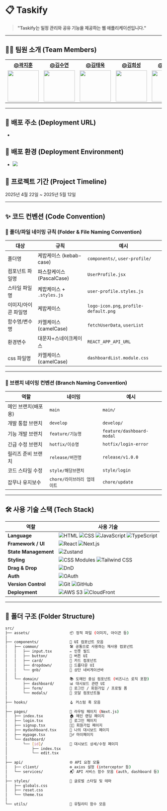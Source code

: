 # 📋 Taskify
> **"Taskify는 일정 관리와 공유 기능을 제공하는 웹 애플리케이션입니다."**

---

## 🧑‍💻 팀원 소개 (Team Members)

<table>
  <tr>
    <th><a href="https://github.com/jihoon135">@곽지훈</a></th>
    <th><a href="https://github.com/ramong26">@김수연</a></th>
    <th><a href="https://github.com/dkozowlk">@김태욱</a></th>
    <th><a href="https://github.com/huiseong29">@김희성</a></th>
    <th><a href="https://github.com/Parkchanyoung0710">@박찬영</a></th>
  </tr>
  <tr>
    <td><img src="https://avatars.githubusercontent.com/u/100752796?v=4" width="100"></td>
    <td><img src="https://avatars.githubusercontent.com/u/192767726?v=4" width="100"></td>
    <td><img src="https://avatars.githubusercontent.com/u/56295839?v=4" width="100"></td>
    <td><img src="https://avatars.githubusercontent.com/u/175691313?v=4" width="100"></td>
    <td><img src="https://avatars.githubusercontent.com/u/120624055?v=4" width="100"></td>
  </tr>
</table>

---

## 🔗 배포 주소 (Deployment URL)
- 

## 🚀 배포 환경 (Deployment Environment)
- <img src="https://img.shields.io/badge/Vercel-000000?style=flat-square&logo=Vercel&logoColor=white">

## 📅 프로젝트 기간 (Project Timeline)
2025년 4월 22일 ~ 2025년 5월 12일

---

## ✨ 코드 컨벤션 (Code Convention)

### 📁 폴더/파일 네이밍 규칙 (Folder & File Naming Convention)

| **대상** | **규칙** | **예시** |
|---|---|---|
| 폴더명 | 케밥케이스 (kebab-case) | `components/`, `user-profile/` |
| 컴포넌트 파일명 | 파스칼케이스 (PascalCase) | `UserProfile.jsx` |
| 스타일 파일명 | 케밥케이스 + `.styles.js` | `user-profile.styles.js` |
| 이미지/아이콘 파일명 | 케밥케이스 | `logo-icon.png`, `profile-default.png` |
| 함수명/변수명 | 카멜케이스 (camelCase) | `fetchUserData`, `userList` |
| 환경변수 | 대문자+스네이크케이스 | `REACT_APP_API_URL` |
| css 파일명 | 카멜케이스 (camelCase) | `dashboardList.module.css` |
---

### 🌿 브랜치 네이밍 컨벤션 (Branch Naming Convention)

| 역할 | 네이밍 | 예시 |
|---|---|---|
| 메인 브랜치(배포용) | `main` | `main/` |
| 개발 통합 브랜치 | `develop` | `develop/` |
| 기능 개발 브랜치 | `feature/기능명` | `feature/dashboard-modal` |
| 긴급 수정 브랜치 | `hotfix/이슈명` | `hotfix/login-error` |
| 릴리즈 준비 브랜치 | `release/버전명` | `release/v1.0.0` |
| 코드 스타일 수정 | `style/해당브랜치` | `style/login` |
| 잡무나 유지보수 | `chore/라이브러리 업데이트` | `chore/update` |  
---

## 🛠️ 사용 기술 스택 (Tech Stack)

| 역할 | 사용 기술 |
|----------|-----------|
| **Language** | ![HTML](https://img.shields.io/badge/HTML-E34F26?style=flat&logo=html5&logoColor=white) ![CSS](https://img.shields.io/badge/CSS-1572B6?style=flat&logo=css3&logoColor=white) ![JavaScript](https://img.shields.io/badge/JavaScript-F7DF1E?style=flat&logo=javascript&logoColor=black) ![TypeScript](https://img.shields.io/badge/TypeScript-3178C6?style=flat&logo=typescript&logoColor=white) |
| **Framework / UI** | ![React](https://img.shields.io/badge/React-61DAFB?style=flat&logo=react&logoColor=black) ![Next.js](https://img.shields.io/badge/Next.js-000000?style=flat&logo=next.js&logoColor=white) |
| **State Management** | ![Zustand](https://img.shields.io/badge/Zustand-000000?style=flat&logo=Zustand&logoColor=white&labelColor=orange) |
| **Styling** | ![CSS Modules](https://img.shields.io/badge/CSS%20Modules-000000?style=flat&logo=css3&logoColor=white) ![Tailwind CSS](https://img.shields.io/badge/TailwindCSS-06B6D4?style=flat&logo=tailwindcss&logoColor=white) |
| **Drag & Drop** | ![DnD](https://img.shields.io/badge/Drag_&_Drop_UI-6E40C9?style=flat&logo=framer&logoColor=white) |
| **Auth** | ![OAuth](https://img.shields.io/badge/OAuth-4285F4?style=flat&logo=google&logoColor=white) |
| **Version Control** | ![Git](https://img.shields.io/badge/Git-F05032?style=flat&logo=git&logoColor=white) ![GitHub](https://img.shields.io/badge/GitHub-181717?style=flat&logo=github&logoColor=white) |
| **Deployment** | ![AWS S3](https://img.shields.io/badge/AWS_S3-FF9900?style=flat&logo=amazonaws&logoColor=white) ![CloudFront](https://img.shields.io/badge/CloudFront-232F3E?style=flat&logo=amazonaws&logoColor=white) |


---

## 📂 폴더 구조 (Folder Structure)

```bash
src/
├── assets/                  📦 정적 파일 (이미지, 아이콘 등)
│
├── components/              🧩 UI 컴포넌트 모음
│   ├── common/              🛠️ 공통으로 사용하는 재사용 컴포넌트
│   │   ├── input.tsx        ✏️ 인풋 필드
│   │   ├── button/          🔘 버튼 UI
│   │   ├── card/            📇 카드 컴포넌트
│   │   ├── dropdown/        🔽 드롭다운 UI
│   │   └── gnb/             🧭 상단 네비게이션바
│   │
│   └── domain/              📚 도메인 중심 컴포넌트 (비즈니스 로직 포함)
│       ├── dashboard/       📊 대시보드 관련 UI
│       ├── form/            📝 로그인 / 회원가입 / 프로필 폼
│       └── modals/          💬 모달 컴포넌트들
│
├── hooks/                   🪝 커스텀 훅 모음
│
├── pages/                   📄 라우팅 페이지 (Next.js)
│   ├── index.tsx            🏠 메인 랜딩 페이지
│   ├── login.tsx            🔐 로그인 페이지
│   ├── signup.tsx           🧑‍💻 회원가입 페이지
│   ├── mydashboard.tsx      📂 나의 대시보드 페이지
│   ├── mypage.tsx           🙋‍♂️ 마이페이지
│   └── dashboard/
│       └── [id]/            🧱 대시보드 상세/수정 페이지
│           ├── index.tsx
│           └── edit.tsx
│
├── api/                     🌐 API 요청 모듈
│   ├── client/              ⚙️ axios 설정 (interceptor 등)
│   └── services/            📬 API 서비스 함수 모음 (auth, dashboard 등)
│
├── styles/                  🎨 글로벌 스타일 및 테마
│   ├── globals.css
│   ├── reset.css
│   └── theme.tsx
│
└── utils/                   🧠 유틸리티 함수 모음

